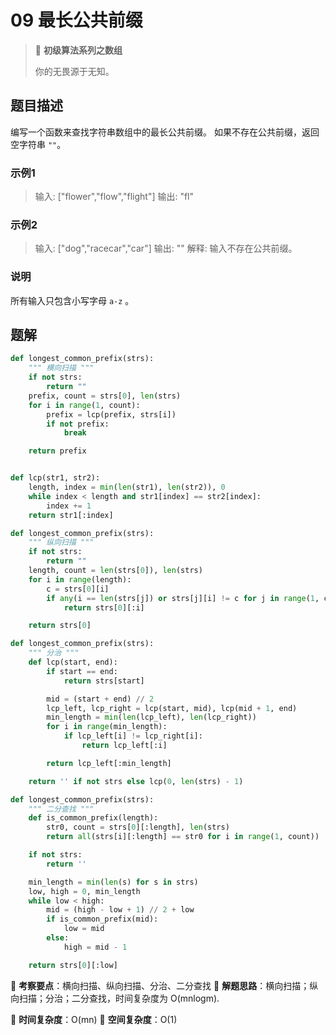 # 09 最长公共前缀

> 🌈 **初级算法系列之数组**
>
> 你的无畏源于无知。

## 题目描述

编写一个函数来查找字符串数组中的最长公共前缀。
如果不存在公共前缀，返回空字符串 `""`。

### 示例1

> 输入: ["flower","flow","flight"]
> 输出: "fl"

### 示例2

> 输入: ["dog","racecar","car"]
> 输出: ""
> 解释: 输入不存在公共前缀。

### 说明

所有输入只包含小写字母 `a-z` 。

## 题解

```python
def longest_common_prefix(strs):
    """ 横向扫描 """
    if not strs:
        return ""
    prefix, count = strs[0], len(strs)
    for i in range(1, count):
        prefix = lcp(prefix, strs[i])
        if not prefix:
            break

    return prefix


def lcp(str1, str2):
    length, index = min(len(str1), len(str2)), 0
    while index < length and str1[index] == str2[index]:
        index += 1
    return str1[:index]
```

```python
def longest_common_prefix(strs):
    """ 纵向扫描 """
    if not strs:
        return ""
    length, count = len(strs[0]), len(strs)
    for i in range(length):
        c = strs[0][i]
        if any(i == len(strs[j]) or strs[j][i] != c for j in range(1, count)):
            return strs[0][:i]

    return strs[0]
```

```python
def longest_common_prefix(strs):
    """ 分治 """
    def lcp(start, end):
        if start == end:
            return strs[start]

        mid = (start + end) // 2
        lcp_left, lcp_right = lcp(start, mid), lcp(mid + 1, end)
        min_length = min(len(lcp_left), len(lcp_right))
        for i in range(min_length):
            if lcp_left[i] != lcp_right[i]:
                return lcp_left[:i]

        return lcp_left[:min_length]

    return '' if not strs else lcp(0, len(strs) - 1)
```

```python
def longest_common_prefix(strs):
    """ 二分查找 """
    def is_common_prefix(length):
        str0, count = strs[0][:length], len(strs)
        return all(strs[i][:length] == str0 for i in range(1, count))

    if not strs:
        return ''

    min_length = min(len(s) for s in strs)
    low, high = 0, min_length
    while low < high:
        mid = (high - low + 1) // 2 + low
        if is_common_prefix(mid):
            low = mid
        else:
            high = mid - 1

    return strs[0][:low]
```

🍥 **考察要点**：横向扫描、纵向扫描、分治、二分查找
🍬 **解题思路**：横向扫描；纵向扫描；分治；二分查找，时间复杂度为 O(mnlogm).

🍉 **时间复杂度**：O(mn)
🍭 **空间复杂度**：O(1)
